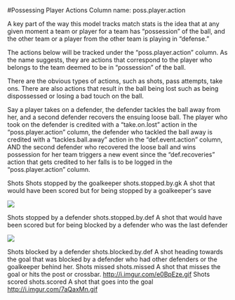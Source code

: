 #Possessing Player Actions
Column name: poss.player.action

A key part of the way this model tracks match stats is the idea that at any given moment a team or player for a team has “possession” of the ball, and the other team or a player from the other team is playing in “defense.” 

The actions below will be tracked under the “poss.player.action” column. As the name suggests, they are actions that correspond to the player who belongs to the team deemed to be in “possession” of the ball. 

There are the obvious types of actions, such as shots, pass attempts, take ons. There are also actions that result in the ball being lost such as being dispossessed or losing a bad touch on the ball.

Say a player takes on a defender, the defender tackles the ball away from her, and a second defender recovers the ensuing loose ball. The player who took on the defender is credited with a “take.on.lost” action in the “poss.player.action” column, the defender who tackled the ball away is credited with a “tackles.ball.away” action in the “def.event.action” column, AND the second defender who recovered the loose ball and wins possession for her team triggers a new event since the  “def.recoveries” action that gets credited to her falls is to be logged in the “poss.player.action” column.

Shots
Shots stopped by the goalkeeper
shots.stopped.by.gk
A shot that would have been scored but for being stopped by a goalkeeper's save

![](http://i.imgur.com/SKaaerO.gifv)

Shots stopped by a defender
shots.stopped.by.def
A shot that would have been scored but for being blocked by a defender who was the last defender

![](http://i.imgur.com/sasP8Jn.gif)

Shots blocked by a defender
shots.blocked.by.def
A shot heading towards the goal that was blocked by a defender who had other defenders or the goalkeeper behind her.
Shots missed
shots.missed
A shot that misses the goal or hits the post or crossbar.
http://i.imgur.com/e0BpEze.gif
Shots scored
shots.scored
A shot that goes into the goal
http://i.imgur.com/7aQaxMn.gif

